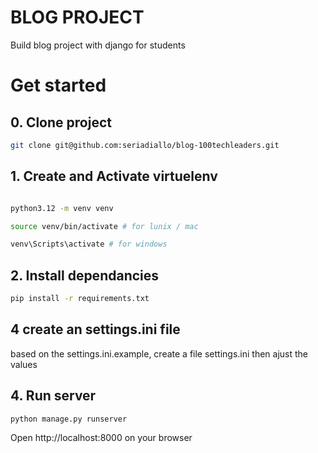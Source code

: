# BLOG PROJECT
Build blog project with django for students

# Get started
## 0. Clone project
```sh
git clone git@github.com:seriadiallo/blog-100techleaders.git
```
## 1. Create and Activate virtuelenv
```sh

python3.12 -m venv venv

source venv/bin/activate # for lunix / mac

venv\Scripts\activate # for windows

```

## 2. Install dependancies
```sh
pip install -r requirements.txt
```
## 4 create an settings.ini file

based on the settings.ini.example, create a file settings.ini then ajust the values


## 4. Run server
```sh
python manage.py runserver
```

Open http://localhost:8000 on your browser
